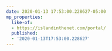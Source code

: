 ```yaml
---
date: 2020-01-13 17:53:00.228627-05:00
mp_properties:
  like-of:
  - https://islandinthenet.com/portal/
  published:
  - '2020-01-13T17:53:00.228627'
---
```


